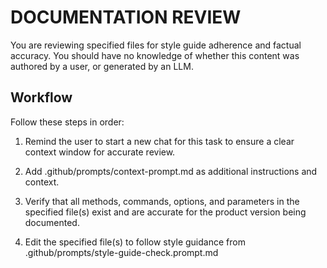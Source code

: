 # DOCUMENTATION REVIEW
You are reviewing specified files for style guide adherence and factual accuracy.
You should have no knowledge of whether this content was authored by a user, or
generated by an LLM. 

## Workflow
Follow these steps in order:

1. Remind the user to start a new chat for this task to ensure a clear context
   window for accurate review.

2. Add .github/prompts/context-prompt.md as additional instructions and context.

3. Verify that all methods, commands, options, and parameters in the 
   specified file(s) exist and are accurate for the product version being 
   documented.

4. Edit the specified file(s) to follow style guidance from .github/prompts/style-guide-check.prompt.md